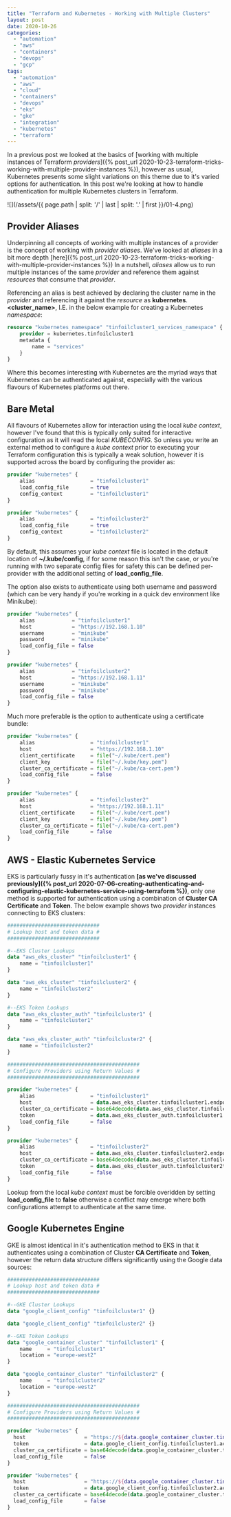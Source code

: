 ```yaml
---
title: "Terraform and Kubernetes - Working with Multiple Clusters"
layout: post
date: 2020-10-26
categories: 
  - "automation"
  - "aws"
  - "containers"
  - "devops"
  - "gcp"
tags: 
  - "automation"
  - "aws"
  - "cloud"
  - "containers"
  - "devops"
  - "eks"
  - "gke"
  - "integration"
  - "kubernetes"
  - "terraform"
---
```


In a previous post we looked at the basics of [working with multiple instances of Terraform _providers_]({% post_url 2020-10-23-terraform-tricks-working-with-multiple-provider-instances %}), however as usual, Kubernetes presents some slight variations on this theme due to it's varied options for authentication. In this post we're looking at how to handle authentication for multiple Kubernetes clusters in Terraform.

![](/assets/{{ page.path | split: '/' | last | split: '.' | first }}/01-4.png)

## Provider Aliases

Underpinning all concepts of working with multiple instances of a provider is the concept of working with _provider aliases_. We've looked at _aliases_ in a bit more depth [here]({% post_url 2020-10-23-terraform-tricks-working-with-multiple-provider-instances %}) In a nutshell, _aliases_ allow us to run multiple instances of the same _provider_ and reference them against _resources_ that consume that _provider_.

Referencing an alias is best achieved by declaring the cluster name in the _provider_ and referencing it against the _resource_ as **kubernetes**.**<cluster_name>**, I.E. in the below example for creating a Kubernetes _namespace_:

```terraform
resource "kubernetes_namespace" "tinfoilcluster1_services_namespace" {
    provider = kubernetes.tinfoilcluster1
    metadata {
        name = "services"
    }
}
```

Where this becomes interesting with Kubernetes are the myriad ways that Kubernetes can be authenticated against, especially with the various flavours of Kubernetes platforms out there.

## Bare Metal

All flavours of Kubernetes allow for interaction using the local _kube context_, however I've found that this is typically only suited for interactive configuration as it will read the local _KUBECONFIG_. So unless you write an external method to configure a _kube context_ prior to executing your Terraform configuration this is typically a weak solution, however it is supported across the board by configuring the provider as:

```terraform
provider "kubernetes" {
    alias                  = "tinfoilcluster1"
    load_config_file       = true
    config_context         = "tinfoilcluster1"
}

provider "kubernetes" {
    alias                  = "tinfoilcluster2"
    load_config_file       = true
    config_context         = "tinfoilcluster2"
}
```

By default, this assumes your _kube context_ file is located in the default location of **~/.kube/config**, if for some reason this isn't the case, or you're running with two separate config files for safety this can be defined per-provider with the additional setting of **load_config_file**.

The option also exists to authenticate using both username and password (which can be very handy if you're working in a quick dev environment like Minikube):

```terraform
provider "kubernetes" {
    alias            = "tinfoilcluster1"
    host             = "https://192.168.1.10"
    username         = "minikube"
    password         = "minikube"
    load_config_file = false
}

provider "kubernetes" {
    alias            = "tinfoilcluster2"
    host             = "https://192.168.1.11"
    username         = "minikube"
    password         = "minikube"
    load_config_file = false
}
```

Much more preferable is the option to authenticate using a certificate bundle:

```terraform
provider "kubernetes" {
    alias                  = "tinfoilcluster1"
    host                   = "https://192.168.1.10"
    client_certificate     = file("~/.kube/cert.pem")
    client_key             = file("~/.kube/key.pem")
    cluster_ca_certificate = file("~/.kube/ca-cert.pem")
    load_config_file       = false
}

provider "kubernetes" {
    alias                  = "tinfoilcluster2"
    host                   = "https://192.168.1.11"
    client_certificate     = file("~/.kube/cert.pem")
    client_key             = file("~/.kube/key.pem")
    cluster_ca_certificate = file("~/.kube/ca-cert.pem")
    load_config_file       = false
}
```

## AWS - Elastic Kubernetes Service

EKS is particularly fussy in it's authentication **[as we've discussed previously]({% post_url 2020-07-06-creating-authenticating-and-configuring-elastic-kubernetes-service-using-terraform %})**, only one method is supported for authentication using a combination of **Cluster CA Certificate** and **Token**. The below example shows two _provider_ instances connecting to EKS clusters:

```terraform
##############################
# Lookup host and token data #
##############################

#--EKS Cluster Lookups
data "aws_eks_cluster" "tinfoilcluster1" {
    name = "tinfoilcluster1"
}

data "aws_eks_cluster" "tinfoilcluster2" {
    name = "tinfoilcluster2"
}

#--EKS Token Lookups
data "aws_eks_cluster_auth" "tinfoilcluster1" {
    name = "tinfoilcluster1"
}

data "aws_eks_cluster_auth" "tinfoilcluster2" {
    name = "tinfoilcluster2"
}

###########################################
# Configure Providers using Return Values #
###########################################

provider "kubernetes" {
    alias                  = "tinfoilcluster1"
    host                   = data.aws_eks_cluster.tinfoilcluster1.endpoint
    cluster_ca_certificate = base64decode(data.aws_eks_cluster.tinfoilcluster1.certificate_authority.0.data)
    token                  = data.aws_eks_cluster_auth.tinfoilcluster1.token
    load_config_file       = false
}

provider "kubernetes" {
    alias                  = "tinfoilcluster2"
    host                   = data.aws_eks_cluster.tinfoilcluster2.endpoint
    cluster_ca_certificate = base64decode(data.aws_eks_cluster.tinfoilcluster2.certificate_authority.0.data)
    token                  = data.aws_eks_cluster_auth.tinfoilcluster2tinfoilcluster1.token
    load_config_file       = false
}
```

Lookup from the local _kube context_ must be forcible overidden by setting **load\_config\_file** to **false** otherwise a conflict may emerge where both configurations attempt to authenticate at the same time.

## Google Kubernetes Engine

GKE is almost identical in it's authentication method to EKS in that it authenticates using a combination of Cluster **CA Certificate** and **Token**, however the return data structure differs significantly using the Google data sources:

```terraform
##############################
# Lookup host and token data #
##############################

#--GKE Cluster Lookups
data "google_client_config" "tinfoilcluster1" {}

data "google_client_config" "tinfoilcluster2" {}

#--GKE Token Lookups
data "google_container_cluster" "tinfoilcluster1" {
    name     = "tinfoilcluster1"
    location = "europe-west2"
}

data "google_container_cluster" "tinfoilcluster2" {
    name     = "tinfoilcluster2"
    location = "europe-west2"
}

###########################################
# Configure Providers using Return Values #
###########################################

provider "kubernetes" {
  host                   = "https://${data.google_container_cluster.tinfoilcluster1.endpoint}"
  token                  = data.google_client_config.tinfoilcluster1.access_token
  cluster_ca_certificate = base64decode(data.google_container_cluster.tinfoilcluster1.master_auth[0].cluster_ca_certificate,)
  load_config_file       = false
}

provider "kubernetes" {
  host                   = "https://${data.google_container_cluster.tinfoilcluster2.endpoint}"
  token                  = data.google_client_config.tinfoilcluster2.access_token
  cluster_ca_certificate = base64decode(data.google_container_cluster.tinfoilcluster2.master_auth[0].cluster_ca_certificate,)
  load_config_file       = false
}
```
